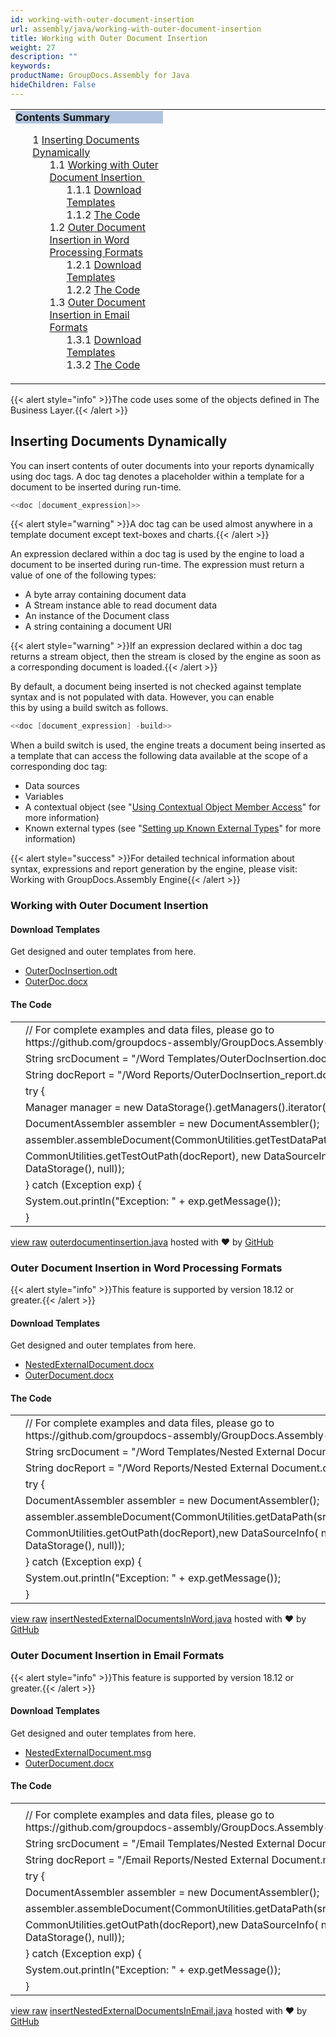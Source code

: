 ```yaml
---
id: working-with-outer-document-insertion
url: assembly/java/working-with-outer-document-insertion
title: Working with Outer Document Insertion
weight: 27
description: ""
keywords: 
productName: GroupDocs.Assembly for Java
hideChildren: False
---
```

<table class="sectionMacro" border="0" cellpadding="5" cellspacing="0" width="100%"><tbody><tr><td valign="top" width="50%"><div class="panel" style="border-top-width: 1px; border-right-width: 1px; border-bottom-width: 1px; border-left-width: 1px;"><div class="panelHeader" style="border-bottom-width: 1px; background-color: rgb(176, 196, 222);"><b>Contents Summary</b></div><div class="panelContent"><style type="text/css">div.rbtoc1590607146752 { padding-top: 0px; padding-right: 0px; padding-bottom: 0px; padding-left: 0px; }div.rbtoc1590607146752 ul { list-style-type: none; list-style-image: none; margin-left: 0px; }div.rbtoc1590607146752 li { margin-left: 0px; padding-left: 0px; }</style><div class="toc rbtoc1590607146752"><ul class="toc-indentation"><li><span class="TOCOutline">1</span> <a href="#WorkingwithOuterDocumentInsertion-InsertingDocumentsDynamically">Inserting Documents Dynamically</a><ul class="toc-indentation"><li><span class="TOCOutline">1.1</span> <a href="#WorkingwithOuterDocumentInsertion-WorkingwithOuterDocumentInsertion">Working with Outer Document Insertion&nbsp;</a><ul class="toc-indentation"><li><span class="TOCOutline">1.1.1</span> <a href="#WorkingwithOuterDocumentInsertion-DownloadTemplates">Download Templates</a></li><li><span class="TOCOutline">1.1.2</span> <a href="#WorkingwithOuterDocumentInsertion-TheCode">The Code</a></li></ul></li><li><span class="TOCOutline">1.2</span> <a href="#WorkingwithOuterDocumentInsertion-OuterDocumentInsertioninWordProcessingFormats">Outer Document Insertion in Word Processing Formats</a><ul class="toc-indentation"><li><span class="TOCOutline">1.2.1</span> <a href="#WorkingwithOuterDocumentInsertion-DownloadTemplates.1">Download Templates</a></li><li><span class="TOCOutline">1.2.2</span> <a href="#WorkingwithOuterDocumentInsertion-TheCode.1">The Code</a></li></ul></li><li><span class="TOCOutline">1.3</span> <a href="#WorkingwithOuterDocumentInsertion-OuterDocumentInsertioninEmailFormats">Outer Document Insertion in Email Formats</a><ul class="toc-indentation"><li><span class="TOCOutline">1.3.1</span> <a href="#WorkingwithOuterDocumentInsertion-DownloadTemplates.2">Download Templates</a></li><li><span class="TOCOutline">1.3.2</span> <a href="#WorkingwithOuterDocumentInsertion-TheCode.2">The Code</a></li></ul></li></ul></li></ul></div></div></div></td><td valign="top">&nbsp;</td></tr></tbody></table>

{{< alert style="info" >}}The code uses some of the objects defined in The Business Layer.{{< /alert >}}

## Inserting Documents Dynamically

You can insert contents of outer documents into your reports dynamically using doc tags. A doc tag denotes a placeholder within a template for a document to be inserted during run-time.

```csharp
<<doc [document_expression]>>
```

{{< alert style="warning" >}}A doc tag can be used almost anywhere in a template document except text-boxes and charts.{{< /alert >}}

An expression declared within a doc tag is used by the engine to load a document to be inserted during run-time. The expression must return a value of one of the following types:

*   A byte array containing document data
*   A Stream instance able to read document data
*   An instance of the Document class
*   A string containing a document URI

{{< alert style="warning" >}}If an expression declared within a doc tag returns a stream object, then the stream is closed by the engine as soon as a corresponding document is loaded.{{< /alert >}}

By default, a document being inserted is not checked against template syntax and is not populated with data. However, you can enable this by using a build switch as follows.

```csharp
<<doc [document_expression] -build>>
```

When a build switch is used, the engine treats a document being inserted as a template that can access the following data available at the scope of a corresponding doc tag:

*   Data sources
*   Variables
*   A contextual object (see "[Using Contextual Object Member Access](https://docs.aspose.com/display/wordsnet/Template+Syntax#nowhere)" for more information)
*   Known external types (see "[Setting up Known External Types](https://docs.aspose.com/display/wordsnet/Template+Syntax#nowhere)" for more information)

{{< alert style="success" >}}For detailed technical information about syntax, expressions and report generation by the engine, please visit: Working with GroupDocs.Assembly Engine{{< /alert >}}

### Working with Outer Document Insertion 

#### Download Templates

Get designed and outer templates from here.

*   [OuterDocInsertion.odt](https://github.com/groupdocs-assembly/GroupDocs.Assembly-for-Java/blob/master/Examples/GroupDocs.Assembly.Examples.Java/Data/Storage/Word%20Templates/OuterDocInsertion.docx?raw=true)
*   [OuterDoc.docx](https://github.com/aliahmedgroupdocs/GroupDocs.Assembly-for-Java/blob/master/Examples/GroupDocs.Assembly.Examples.Java/Data/OuterDocument/OuterDoc.docx)

#### The Code

<table class="highlight tab-size js-file-line-container" data-tab-size="8" data-paste-markdown-skip=""><tbody><tr><td id="file-outerdocumentinsertion-java-L1" class="blob-num js-line-number" data-line-number="1"></td><td id="file-outerdocumentinsertion-java-LC1" class="blob-code blob-code-inner js-file-line"><span class="pl-c"><span class="pl-c">//</span> For complete examples and data files, please go to https://github.com/groupdocs-assembly/GroupDocs.Assembly-for-Java</span></td></tr><tr><td id="file-outerdocumentinsertion-java-L2" class="blob-num js-line-number" data-line-number="2"></td><td id="file-outerdocumentinsertion-java-LC2" class="blob-code blob-code-inner js-file-line"><span class="pl-smi">String</span> srcDocument <span class="pl-k">=</span> <span class="pl-s"><span class="pl-pds">"</span>/Word Templates/OuterDocInsertion.docx<span class="pl-pds">"</span></span>;</td></tr><tr><td id="file-outerdocumentinsertion-java-L3" class="blob-num js-line-number" data-line-number="3"></td><td id="file-outerdocumentinsertion-java-LC3" class="blob-code blob-code-inner js-file-line"><span class="pl-smi">String</span> docReport <span class="pl-k">=</span> <span class="pl-s"><span class="pl-pds">"</span>/Word Reports/OuterDocInsertion_report.docx<span class="pl-pds">"</span></span>;</td></tr><tr><td id="file-outerdocumentinsertion-java-L4" class="blob-num js-line-number" data-line-number="4"></td><td id="file-outerdocumentinsertion-java-LC4" class="blob-code blob-code-inner js-file-line"><span class="pl-k">try</span> {</td></tr><tr><td id="file-outerdocumentinsertion-java-L5" class="blob-num js-line-number" data-line-number="5"></td><td id="file-outerdocumentinsertion-java-LC5" class="blob-code blob-code-inner js-file-line"><span class="pl-smi">Manager</span> manager <span class="pl-k">=</span> <span class="pl-k">new</span> <span class="pl-smi">DataStorage</span>()<span class="pl-k">.</span>getManagers()<span class="pl-k">.</span>iterator()<span class="pl-k">.</span>next();</td></tr><tr><td id="file-outerdocumentinsertion-java-L6" class="blob-num js-line-number" data-line-number="6"></td><td id="file-outerdocumentinsertion-java-LC6" class="blob-code blob-code-inner js-file-line"><span class="pl-smi">DocumentAssembler</span> assembler <span class="pl-k">=</span> <span class="pl-k">new</span> <span class="pl-smi">DocumentAssembler</span>();</td></tr><tr><td id="file-outerdocumentinsertion-java-L7" class="blob-num js-line-number" data-line-number="7"></td><td id="file-outerdocumentinsertion-java-LC7" class="blob-code blob-code-inner js-file-line">assembler<span class="pl-k">.</span>assembleDocument(<span class="pl-smi">CommonUtilities</span><span class="pl-k">.</span>getTestDataPath(srcDocument),</td></tr><tr><td id="file-outerdocumentinsertion-java-L8" class="blob-num js-line-number" data-line-number="8"></td><td id="file-outerdocumentinsertion-java-LC8" class="blob-code blob-code-inner js-file-line"><span class="pl-smi">CommonUtilities</span><span class="pl-k">.</span>getTestOutPath(docReport), <span class="pl-k">new</span> <span class="pl-smi">DataSourceInfo</span>(<span class="pl-k">new</span> <span class="pl-smi">DataStorage</span>(), <span class="pl-c1">null</span>));</td></tr><tr><td id="file-outerdocumentinsertion-java-L9" class="blob-num js-line-number" data-line-number="9"></td><td id="file-outerdocumentinsertion-java-LC9" class="blob-code blob-code-inner js-file-line">} <span class="pl-k">catch</span> (<span class="pl-smi">Exception</span> exp) {</td></tr><tr><td id="file-outerdocumentinsertion-java-L10" class="blob-num js-line-number" data-line-number="10"></td><td id="file-outerdocumentinsertion-java-LC10" class="blob-code blob-code-inner js-file-line"><span class="pl-smi">System</span><span class="pl-k">.</span>out<span class="pl-k">.</span>println(<span class="pl-s"><span class="pl-pds">"</span>Exception: <span class="pl-pds">"</span></span> <span class="pl-k">+</span> exp<span class="pl-k">.</span>getMessage());</td></tr><tr><td id="file-outerdocumentinsertion-java-L11" class="blob-num js-line-number" data-line-number="11"></td><td id="file-outerdocumentinsertion-java-LC11" class="blob-code blob-code-inner js-file-line">}</td></tr></tbody></table>

[view raw](https://gist.github.com/GroupDocsGists/34b13865c8dda8793d034ad699e0215a/raw/77f42dbf0c3fc9e5c09754c5847cb0c54a1c800c/outerdocumentinsertion.java) [outerdocumentinsertion.java](https://gist.github.com/GroupDocsGists/34b13865c8dda8793d034ad699e0215a#file-outerdocumentinsertion-java) hosted with ❤ by [GitHub](https://github.com)

### Outer Document Insertion in Word Processing Formats

{{< alert style="info" >}}This feature is supported by version 18.12 or greater.{{< /alert >}}

#### Download Templates

Get designed and outer templates from here.

*   [NestedExternalDocument.docx](https://github.com/groupdocs-assembly/GroupDocs.Assembly-for-Java/blob/master/Examples/GroupDocs.Assembly.Examples.Java/Data/Storage/Word%20Templates/Nested%20External%20Document.docx)
*   [OuterDocument.docx](https://github.com/groupdocs-assembly/GroupDocs.Assembly-for-Java/blob/master/Examples/GroupDocs.Assembly.Examples.Java/Data/OuterDocument/NestedOuterDocument.docx)

#### The Code

<table class="highlight tab-size js-file-line-container" data-tab-size="8" data-paste-markdown-skip=""><tbody><tr><td id="file-insertnestedexternaldocumentsinword-java-L1" class="blob-num js-line-number" data-line-number="1"></td><td id="file-insertnestedexternaldocumentsinword-java-LC1" class="blob-code blob-code-inner js-file-line"><span class="pl-c"><span class="pl-c">//</span> For complete examples and data files, please go to https://github.com/groupdocs-assembly/GroupDocs.Assembly-for-Java</span></td></tr><tr><td id="file-insertnestedexternaldocumentsinword-java-L2" class="blob-num js-line-number" data-line-number="2"></td><td id="file-insertnestedexternaldocumentsinword-java-LC2" class="blob-code blob-code-inner js-file-line"><span class="pl-smi">String</span> srcDocument <span class="pl-k">=</span> <span class="pl-s"><span class="pl-pds">"</span>/Word Templates/Nested External Document.docx<span class="pl-pds">"</span></span>;</td></tr><tr><td id="file-insertnestedexternaldocumentsinword-java-L3" class="blob-num js-line-number" data-line-number="3"></td><td id="file-insertnestedexternaldocumentsinword-java-LC3" class="blob-code blob-code-inner js-file-line"><span class="pl-smi">String</span> docReport <span class="pl-k">=</span> <span class="pl-s"><span class="pl-pds">"</span>/Word Reports/Nested External Document.docx<span class="pl-pds">"</span></span>;</td></tr><tr><td id="file-insertnestedexternaldocumentsinword-java-L4" class="blob-num js-line-number" data-line-number="4"></td><td id="file-insertnestedexternaldocumentsinword-java-LC4" class="blob-code blob-code-inner js-file-line"><span class="pl-k">try</span> {</td></tr><tr><td id="file-insertnestedexternaldocumentsinword-java-L5" class="blob-num js-line-number" data-line-number="5"></td><td id="file-insertnestedexternaldocumentsinword-java-LC5" class="blob-code blob-code-inner js-file-line"><span class="pl-smi">DocumentAssembler</span> assembler <span class="pl-k">=</span> <span class="pl-k">new</span> <span class="pl-smi">DocumentAssembler</span>();</td></tr><tr><td id="file-insertnestedexternaldocumentsinword-java-L6" class="blob-num js-line-number" data-line-number="6"></td><td id="file-insertnestedexternaldocumentsinword-java-LC6" class="blob-code blob-code-inner js-file-line">assembler<span class="pl-k">.</span>assembleDocument(<span class="pl-smi">CommonUtilities</span><span class="pl-k">.</span>getDataPath(srcDocument),</td></tr><tr><td id="file-insertnestedexternaldocumentsinword-java-L7" class="blob-num js-line-number" data-line-number="7"></td><td id="file-insertnestedexternaldocumentsinword-java-LC7" class="blob-code blob-code-inner js-file-line"><span class="pl-smi">CommonUtilities</span><span class="pl-k">.</span>getOutPath(docReport),<span class="pl-k">new</span> <span class="pl-smi">DataSourceInfo</span>( <span class="pl-k">new</span> <span class="pl-smi">DataStorage</span>(), <span class="pl-c1">null</span>));</td></tr><tr><td id="file-insertnestedexternaldocumentsinword-java-L8" class="blob-num js-line-number" data-line-number="8"></td><td id="file-insertnestedexternaldocumentsinword-java-LC8" class="blob-code blob-code-inner js-file-line">} <span class="pl-k">catch</span> (<span class="pl-smi">Exception</span> exp) {</td></tr><tr><td id="file-insertnestedexternaldocumentsinword-java-L9" class="blob-num js-line-number" data-line-number="9"></td><td id="file-insertnestedexternaldocumentsinword-java-LC9" class="blob-code blob-code-inner js-file-line"><span class="pl-smi">System</span><span class="pl-k">.</span>out<span class="pl-k">.</span>println(<span class="pl-s"><span class="pl-pds">"</span>Exception: <span class="pl-pds">"</span></span> <span class="pl-k">+</span> exp<span class="pl-k">.</span>getMessage());</td></tr><tr><td id="file-insertnestedexternaldocumentsinword-java-L10" class="blob-num js-line-number" data-line-number="10"></td><td id="file-insertnestedexternaldocumentsinword-java-LC10" class="blob-code blob-code-inner js-file-line">}</td></tr></tbody></table>

[view raw](https://gist.github.com/GroupDocsGists/b15426f07e0bea783e56b9c7282af55a/raw/73a4223b4a5d8ea85a1d86f8e346b21530c62376/insertNestedExternalDocumentsInWord.java) [insertNestedExternalDocumentsInWord.java](https://gist.github.com/GroupDocsGists/b15426f07e0bea783e56b9c7282af55a#file-insertnestedexternaldocumentsinword-java) hosted with ❤ by [GitHub](https://github.com)

### Outer Document Insertion in Email Formats

{{< alert style="info" >}}This feature is supported by version 18.12 or greater.{{< /alert >}}

#### Download Templates

Get designed and outer templates from here.

*   [NestedExternalDocument.msg](https://github.com/groupdocs-assembly/GroupDocs.Assembly-for-Java/blob/master/Examples/GroupDocs.Assembly.Examples.Java/Data/Storage/Email%20Templates/Nested%20External%20Document.msg)
*   [OuterDocument.docx](https://github.com/groupdocs-assembly/GroupDocs.Assembly-for-Java/blob/master/Examples/GroupDocs.Assembly.Examples.Java/Data/OuterDocument/NestedOuterDocument.docx)

#### The Code

<table class="highlight tab-size js-file-line-container" data-tab-size="8" data-paste-markdown-skip=""><tbody><tr><td id="file-insertnestedexternaldocumentsinemail-java-L1" class="blob-num js-line-number" data-line-number="1"></td><td id="file-insertnestedexternaldocumentsinemail-java-LC1" class="blob-code blob-code-inner js-file-line"></td></tr><tr><td id="file-insertnestedexternaldocumentsinemail-java-L2" class="blob-num js-line-number" data-line-number="2"></td><td id="file-insertnestedexternaldocumentsinemail-java-LC2" class="blob-code blob-code-inner js-file-line"><span class="pl-c"><span class="pl-c">//</span> For complete examples and data files, please go to https://github.com/groupdocs-assembly/GroupDocs.Assembly-for-Java</span></td></tr><tr><td id="file-insertnestedexternaldocumentsinemail-java-L3" class="blob-num js-line-number" data-line-number="3"></td><td id="file-insertnestedexternaldocumentsinemail-java-LC3" class="blob-code blob-code-inner js-file-line"><span class="pl-smi">String</span> srcDocument <span class="pl-k">=</span> <span class="pl-s"><span class="pl-pds">"</span>/Email Templates/Nested External Document.msg<span class="pl-pds">"</span></span>;</td></tr><tr><td id="file-insertnestedexternaldocumentsinemail-java-L4" class="blob-num js-line-number" data-line-number="4"></td><td id="file-insertnestedexternaldocumentsinemail-java-LC4" class="blob-code blob-code-inner js-file-line"><span class="pl-smi">String</span> docReport <span class="pl-k">=</span> <span class="pl-s"><span class="pl-pds">"</span>/Email Reports/Nested External Document.msg<span class="pl-pds">"</span></span>;</td></tr><tr><td id="file-insertnestedexternaldocumentsinemail-java-L5" class="blob-num js-line-number" data-line-number="5"></td><td id="file-insertnestedexternaldocumentsinemail-java-LC5" class="blob-code blob-code-inner js-file-line"><span class="pl-k">try</span> {</td></tr><tr><td id="file-insertnestedexternaldocumentsinemail-java-L6" class="blob-num js-line-number" data-line-number="6"></td><td id="file-insertnestedexternaldocumentsinemail-java-LC6" class="blob-code blob-code-inner js-file-line"><span class="pl-smi">DocumentAssembler</span> assembler <span class="pl-k">=</span> <span class="pl-k">new</span> <span class="pl-smi">DocumentAssembler</span>();</td></tr><tr><td id="file-insertnestedexternaldocumentsinemail-java-L7" class="blob-num js-line-number" data-line-number="7"></td><td id="file-insertnestedexternaldocumentsinemail-java-LC7" class="blob-code blob-code-inner js-file-line">assembler<span class="pl-k">.</span>assembleDocument(<span class="pl-smi">CommonUtilities</span><span class="pl-k">.</span>getDataPath(srcDocument),</td></tr><tr><td id="file-insertnestedexternaldocumentsinemail-java-L8" class="blob-num js-line-number" data-line-number="8"></td><td id="file-insertnestedexternaldocumentsinemail-java-LC8" class="blob-code blob-code-inner js-file-line"><span class="pl-smi">CommonUtilities</span><span class="pl-k">.</span>getOutPath(docReport),<span class="pl-k">new</span> <span class="pl-smi">DataSourceInfo</span>( <span class="pl-k">new</span> <span class="pl-smi">DataStorage</span>(), <span class="pl-c1">null</span>));</td></tr><tr><td id="file-insertnestedexternaldocumentsinemail-java-L9" class="blob-num js-line-number" data-line-number="9"></td><td id="file-insertnestedexternaldocumentsinemail-java-LC9" class="blob-code blob-code-inner js-file-line">} <span class="pl-k">catch</span> (<span class="pl-smi">Exception</span> exp) {</td></tr><tr><td id="file-insertnestedexternaldocumentsinemail-java-L10" class="blob-num js-line-number" data-line-number="10"></td><td id="file-insertnestedexternaldocumentsinemail-java-LC10" class="blob-code blob-code-inner js-file-line"><span class="pl-smi">System</span><span class="pl-k">.</span>out<span class="pl-k">.</span>println(<span class="pl-s"><span class="pl-pds">"</span>Exception: <span class="pl-pds">"</span></span> <span class="pl-k">+</span> exp<span class="pl-k">.</span>getMessage());</td></tr><tr><td id="file-insertnestedexternaldocumentsinemail-java-L11" class="blob-num js-line-number" data-line-number="11"></td><td id="file-insertnestedexternaldocumentsinemail-java-LC11" class="blob-code blob-code-inner js-file-line">}</td></tr></tbody></table>

[view raw](https://gist.github.com/GroupDocsGists/7340a6f3264cb45bc688a3c1618255d1/raw/61f14f7ace91aa6236a5d2f5368ad26334ec6624/insertNestedExternalDocumentsInEmail.java) [insertNestedExternalDocumentsInEmail.java](https://gist.github.com/GroupDocsGists/7340a6f3264cb45bc688a3c1618255d1#file-insertnestedexternaldocumentsinemail-java) hosted with ❤ by [GitHub](https://github.com)
